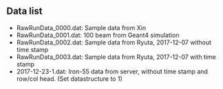 ## Data list

* RawRunData_0000.dat: Sample data from Xin
* RawRunData_0001.dat: 100 beam from Geant4 simulation
* RawRunData_0002.dat: Sample data from Ryuta, 2017-12-07 without time stamp
* RawRunData_0003.dat: Sample data from Ryuta, 2017-12-07 with time stamp
* 2017-12-23-1.dat: Iron-55 data from server, without time stamp and row/col head. (Set datastructure to 1)
